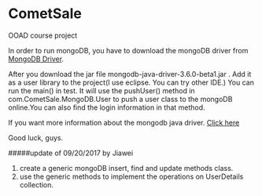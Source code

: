 # CometSale
OOAD course project

In order to run mongoDB, you have to download the mongoDB driver from [MongoDB Driver](http://search.maven.org/#search%7Cga%7C1%7Cg%3A%22org.mongodb%22%20AND%20a%3A%22mongo-java-driver%22).

After you download the jar file mongodb-java-driver-3.6.0-beta1.jar .
Add it as a user library to the project(I use eclipse. You can try other IDE.)
You can run the main() in test. It will use the pushUser() method in com.CometSale.MongoDB.User to push a user class to the mongoDB online.You can also find the login information in that method.

If you want more information about the mongodb java driver. [Click here](http://mongodb.github.io/mongo-java-driver/3.5/driver/getting-started/quick-start-pojo/)

Good luck, guys.

#####update of 09/20/2017 by Jiawei
1. create a generic mongoDB insert, find and update methods class.
2. use the generic methods to implement the operations on UserDetails collection.
